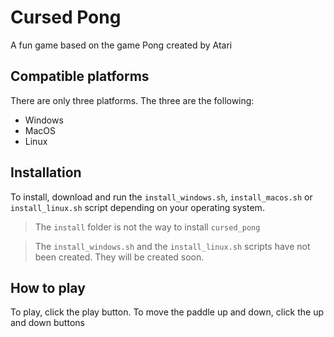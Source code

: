 # Cursed Pong
A fun game based on the game Pong created by Atari
## Compatible platforms
There are only three platforms. The three are the following:  
- Windows
- MacOS
- Linux

## Installation
To install, download and run the `install_windows.sh`, `install_macos.sh` or `install_linux.sh` script depending on your operating system.
> The `install` folder is not the way to install `cursed_pong`

> The `install_windows.sh` and the `install_linux.sh` scripts have not been created. They will be created soon.

## How to play
To play, click the play button. To move the paddle up and down, click the up and down buttons
